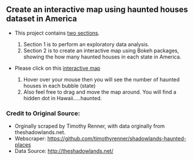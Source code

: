 ## Create an interactive map using haunted houses dataset in America

- This project contains [two sections](https://github.com/curlycuckoo/Bokeh-Map-Haunted-Houses-America/blob/acf63df9f6b41236ae67a1fba1a5bdc65ce2286e/Haunted_Houses.ipynb). 
  1. Section 1 is to perform an exploratory data analysis. 
  2. Section 2 is to create an interactive map using Bokeh packages, showing the how many haunted houses in each state in America.

- Please click on this [interactive map](https://curlycuckoo.github.io/Bokeh-Map-Haunted-Houses-America/haunted_houses.html)
  1.  Hover over your mouse then you will see the number of haunted houses in each bubble (state)
  2.  Also feel free to drag and move the map around. You will find a hidden dot in Hawaii.....haunted.

### Credit to Original Source:
- Orginally scraped by Timothy Renner, with data orginally from theshadowlands.net.
- Webscraper: https://github.com/timothyrenner/shadowlands-haunted-places
- Data Source: http://theshadowlands.net/



